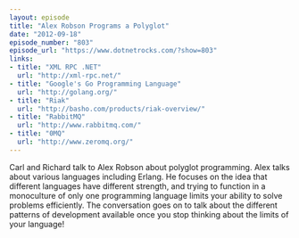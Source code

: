 ```yaml
---
layout: episode
title: "Alex Robson Programs a Polyglot"
date: "2012-09-18"
episode_number: "803"
episode_url: "https://www.dotnetrocks.com/?show=803"
links:
- title: "XML RPC .NET"
  url: "http://xml-rpc.net/"
- title: "Google's Go Programming Language"
  url: "http://golang.org/"
- title: "Riak"
  url: "http://basho.com/products/riak-overview/"
- title: "RabbitMQ"
  url: "http://www.rabbitmq.com/"
- title: "0MQ"
  url: "http://www.zeromq.org/"
---
```


Carl and Richard talk to Alex Robson about polyglot programming. Alex talks about various languages including Erlang. He focuses on the idea that different languages have different strength, and trying to function in a monoculture of only one programming language limits your ability to solve problems efficiently. The conversation goes on to talk about the different patterns of development available once you stop thinking about the limits of your language!
